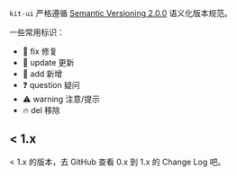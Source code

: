 
`kit-ui` 严格遵循 [Semantic Versioning 2.0.0](http://semver.org/lang/zh-CN/) 语义化版本规范。

一些常用标识：

- 🐞 fix 修复
- 🔄 update 更新
- 🔑 add 新增
- ❓ question 疑问
- ⚠️ warning 注意/提示
- 🔥 del 移除

## < 1.x

< 1.x 的版本，去 GitHub 查看 0.x 到 1.x 的 Change Log 吧。
